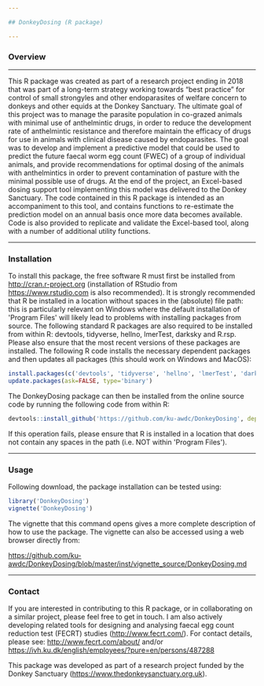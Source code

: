 ```yaml
---

## DonkeyDosing (R package)

---
```


### Overview

---

This R package was created as part of a research project ending in 2018 that was part of a long-term strategy working towards “best practice” for control of small strongyles and other endoparasites of welfare concern to donkeys and other equids at the Donkey Sanctuary. The ultimate goal of this project was to manage the parasite population in co-grazed animals with minimal use of anthelmintic drugs, in order to reduce the development rate of anthelmintic resistance and therefore maintain the efficacy of drugs for use in animals with clinical disease caused by endoparasites. The goal was to develop and implement a predictive model that could be used to predict the future faecal worm egg count (FWEC) of a group of individual animals, and provide recommendations for optimal dosing of the animals with anthelmintics in order to prevent contamination of pasture with the minimal possible use of drugs. At the end of the project, an Excel-based dosing support tool implementing this model was delivered to the Donkey Sanctuary. The code contained in this R package is intended as an accompaniment to this tool, and contains functions to re-estimate the prediction model on an annual basis once more data becomes available.  Code is also provided to replicate and validate the Excel-based tool, along with a number of additional utility functions.

---

### Installation

To install this package, the free software R must first be installed from http://cran.r-project.org (installation of RStudio from https://www.rstudio.com is also recommended).  It is strongly recommended that R be installed in a location without spaces in the (absolute) file path:  this is particularly relevant on Windows where the default installation of 'Program Files' will likely lead to problems with installing packages from source.  The following standard R packages are also required to be installed from within R: devtools, tidyverse, hellno, lmerTest, darksky and R.rsp.  Please also ensure that the most recent versions of these packages are installed.  The following R code installs the necessary dependent packages and then updates all packages (this should work on Windows and MacOS):

```r
install.packages(c('devtools', 'tidyverse', 'hellno', 'lmerTest', 'darksky', 'R.rsp'), type='binary')
update.packages(ask=FALSE, type='binary')
```

The DonkeyDosing package can then be installed from the online source code by running the following code from within R:

```r
devtools::install_github('https://github.com/ku-awdc/DonkeyDosing', dependencies=FALSE, build = TRUE, build_opts = c("--no-resave-data", "--no-manual"))
```

If this operation fails, please ensure that R is installed in a location that does not contain any spaces in the path (i.e. NOT within 'Program Files').

---

### Usage

Following download, the package installation can be tested using:

```r
library('DonkeyDosing')
vignette('DonkeyDosing')
```

The vignette that this command opens gives a more complete description of how to use the package.  The vignette can also be accessed using a web browser directly from:

https://github.com/ku-awdc/DonkeyDosing/blob/master/inst/vignette_source/DonkeyDosing.md

---

### Contact

If you are interested in contributing to this R package, or in collaborating on a similar project, please feel free to get in touch.  I am also actively developing related tools for designing and analysing faecal egg count reduction test (FECRT) studies (http://www.fecrt.com/).  For contact details, please see: http://www.fecrt.com/about/ and/or https://ivh.ku.dk/english/employees/?pure=en/persons/487288

This package was developed as part of a research project funded by the Donkey Sanctuary (https://www.thedonkeysanctuary.org.uk).
